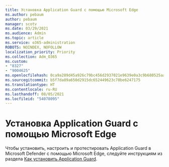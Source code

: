 ```yaml
---
title: Установка Application Guard с помощью Microsoft Edge
ms.author: pebaum
author: pebaum
manager: scotv
ms.date: 03/29/2021
ms.audience: Admin
ms.topic: article
ms.service: o365-administration
ROBOTS: NOINDEX, NOFOLLOW
localization_priority: Priority
ms.collection: Adm_O365
ms.custom:
- "8327"
- "9004625"
ms.openlocfilehash: 0ca9a289d45a926c79bc456d2937021e9639e0a3c9b680525aaf954ba45ce329
ms.sourcegitcommit: b5f7da89a650d2915dc652449623c78be6247175
ms.translationtype: HT
ms.contentlocale: ru-RU
ms.lasthandoff: 08/05/2021
ms.locfileid: "54078095"
---
```

# <a name="install-application-guard-with-microsoft-edge"></a>Установка Application Guard с помощью Microsoft Edge

Чтобы установить, настроить и протестировать Application Guard в Microsoft Defender с помощью Microsoft Edge, следуйте инструкциям из раздела [Как установить Application Guard](https://go.microsoft.com/fwlink/?linkid=2152021).